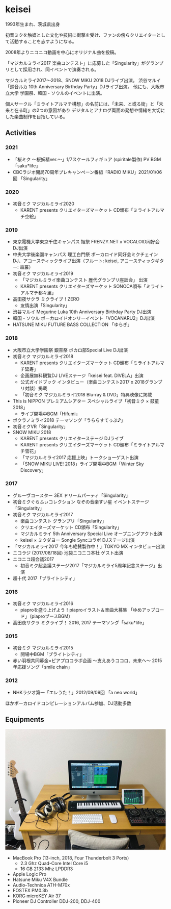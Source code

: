 # keisei

1993年生まれ、茨城県出身

初音ミクを触媒とした文化や技術に衝撃を受け、ファンの傍らクリエイターとして活動することを志すようになる。

2008年よりニコニコ動画を中心にオリジナル曲を投稿。

「マジカルミライ2017 楽曲コンテスト」に応募した「Singularity」がグランプリとして採用され、同イベントで演奏される。

マジカルミライ2017～2018、SNOW MIKU 2018 DJライブ出演。
渋谷マルイ「巡音ルカ 10th Anniversary Birthday Party」DJライブ出演。
他にも、大阪市立大学 学園祭、韓国・ソウルのイベントに出演。

個人サークル「ミライトアルマチ構想」の名前には、「未来、と或る街」と「未来と在る町」の2つの意図があり
デジタルとアナログ両面の発想や情緒を大切にした楽曲制作を目指している。

## Activities

### 2021

* 「桜ミク 〜桜妖精ver.〜」1/7スケールフィギュア (spiritale製作) PV BGM「saku*life」
* CBCラジオ開局70周年プレキャンペーン番組「RADIO MIKU」2021/01/06回 「Singularity」

### 2020

* 初音ミク マジカルミライ2020
  * KARENT presents クリエイターズマーケット CD頒布「ミライトアルマチ空絵」

### 2019

* 東京電機大学東京千住キャンパス 旭祭 FRENZY.NET x VOCALOID同好会 DJ出演
* 中央大学後楽園キャンパス 理工白門祭 ボーカロイド同好会ミクチェイン DJ、アコースティックライブ出演（フルート: keisei, アコースティックギター: 森羅）
* 初音ミク マジカルミライ2019
  * 「マジカルミライ楽曲コンテスト 歴代グランプリ座談会」 出演
  * KARENT presents クリエイターズマーケット SONOCA頒布「ミライトアルマチ都々里」
* 高田夜サクラ ミクライブ！ZERO
  * 友情出演「Singularity」
* 渋谷マルイ Megurine Luka 10th Anniversary Birthday Party DJ出演
* 韓国・ソウル ボーカロイドオンリーイベント「VOCANARU2」DJ出演
* HATSUNE MIKU FUTURE BASS COLLECTION 「ゆらぎ」

### 2018

* 大阪市立大学学園祭 銀杏祭 ボカロ部Special Live DJ出演
* 初音ミク マジカルミライ2018
  * KARENT presents クリエイターズマーケット CD頒布「ミライトアルマチ延寿」
  * 企画展無料観覧DJ LIVEステージ「keisei feat. DIVELA」出演
  * 公式ガイドブック インタビュー（楽曲コンテスト2017 x 2018グランプリ対談）掲載
  * 「初音ミク マジカルミライ2018 Blu-ray & DVD」特典映像に掲載
* This is NIPPON プレミアムシアター スペシャルライブ「初音ミク × 鼓童 2018」
  * ライブ開場中BGM「Hifumi」
* ボクラノミライ2018 テーマソング「うららすてっぷ♪」
* 初音ミクVR「Singularity」
* SNOW MIKU 2018
  * KARENT presents クリエイターステージ  DJライブ
  * KARENT presents クリエイターズマーケット CD頒布「ミライトアルマチ雪花」
  * 「マジカルミライ2017 応援上映」トークショーゲスト出演
  * 「SNOW MIKU LIVE! 2018」ライブ開場中BGM「Winter Sky Discovery」

### 2017

* グルーヴコースター 3EX ドリームパーティ「Singularity」
* 初音ミクぐらふぃコレクション なぞの音楽すい星 イベントステージ「Singularity」
* 初音ミク マジカルミライ2017
  * 楽曲コンテスト グランプリ「Singularity」
  * クリエイターズマーケット CD頒布「Singularity」
  * マジカルミライ 5th Anniversary Special Live オープニングアクト出演
  * keisei × ミクダヨー Songle Syncコラボ DJステージ出演
* 「マジカルミライ2017 今年も絶賛製作中！」TOKYO MX インタビュー出演
* ニコラジ (2017/08/18回) 池袋ニコニコ本社 ゲスト出演
* ニコニコ超会議2017
  * 初音ミク超会議ステージ2017「マジカルミライ5周年記念ステージ」出演
* 超十代 2017「ブライトシティ」

### 2016

* 初音ミク マジカルミライ2016
  * piaproを盛り上げよう！piaproイラスト＆楽曲大募集 「ゆめアップロード」（piaproブースBGM）
* 高田夜サクラ ミクライブ！ 2016, 2017 テーマソング「saku\*life」

### 2015

* 初音ミク マジカルミライ2015
  * 開場中BGM「ブライトシティ」
* 赤い羽根共同募金×ピアプロコラボ企画 〜支えあうココロ、未来へ〜 2015年応援ソング「smile chain」

### 2012

* NHKラジオ第一「エレうた！」2012/09/09回 「a neo world」

ほかボーカロイドコンピレーションアルバム参加、DJ活動多数

## Equipments

![equipment](./images/equipment.jpg)

- MacBook Pro (13-inch, 2018, Four Thunderbolt 3 Ports)
    - 2.3 Ghz Quad-Core Intel Core i5
    - 16 GB 2133 Mhz LPDDR3
- Apple Logic Pro
- Hatsune Miku V4X Bundle
- Audio-Technica ATH-M70x
- FOSTEX PM0.3b
- KORG microKEY Air 37
- Pioneer DJ Controller DDJ-200, DDJ-400

